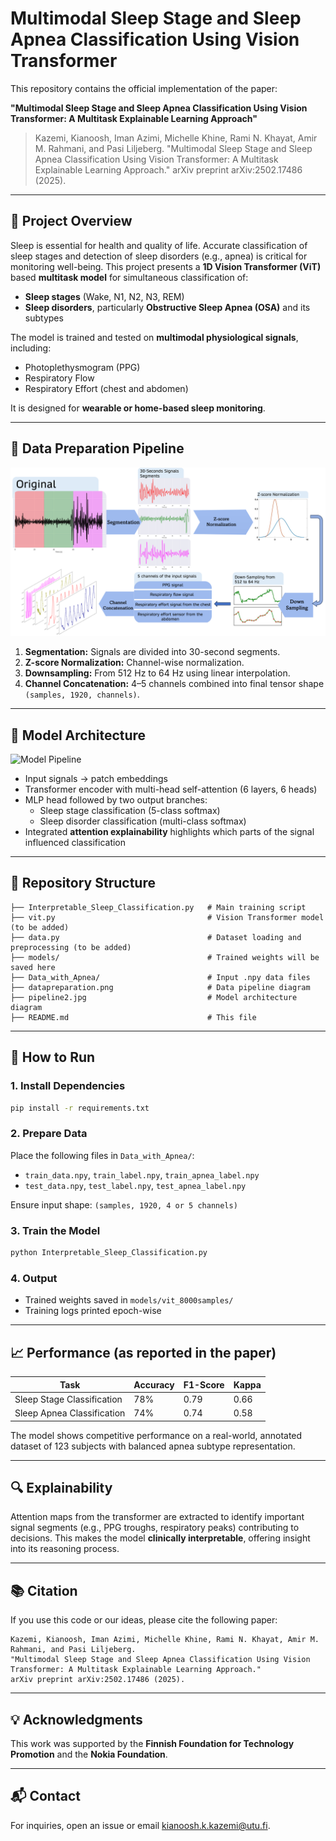 # Multimodal Sleep Stage and Sleep Apnea Classification Using Vision Transformer

This repository contains the official implementation of the paper:

**"Multimodal Sleep Stage and Sleep Apnea Classification Using Vision Transformer: A Multitask Explainable Learning Approach"**

> Kazemi, Kianoosh, Iman Azimi, Michelle Khine, Rami N. Khayat, Amir M. Rahmani, and Pasi Liljeberg. "Multimodal Sleep Stage and Sleep Apnea Classification Using Vision Transformer: A Multitask Explainable Learning Approach." arXiv preprint arXiv:2502.17486 (2025).

---

## 🧠 Project Overview

Sleep is essential for health and quality of life. Accurate classification of sleep stages and detection of sleep disorders (e.g., apnea) is critical for monitoring well-being. This project presents a **1D Vision Transformer (ViT)** based **multitask model** for simultaneous classification of:

- **Sleep stages** (Wake, N1, N2, N3, REM)
- **Sleep disorders**, particularly **Obstructive Sleep Apnea (OSA)** and its subtypes

The model is trained and tested on **multimodal physiological signals**, including:
- Photoplethysmogram (PPG)
- Respiratory Flow
- Respiratory Effort (chest and abdomen)

It is designed for **wearable or home-based sleep monitoring**.

---

## 🧬 Data Preparation Pipeline

![Data Preparation](datapreparation.png)

1. **Segmentation:** Signals are divided into 30-second segments.
2. **Z-score Normalization:** Channel-wise normalization.
3. **Downsampling:** From 512 Hz to 64 Hz using linear interpolation.
4. **Channel Concatenation:** 4–5 channels combined into final tensor shape `(samples, 1920, channels)`.

---

## 🔧 Model Architecture

![Model Pipeline](pipeline2.jpg)

- Input signals → patch embeddings
- Transformer encoder with multi-head self-attention (6 layers, 6 heads)
- MLP head followed by two output branches:
  - Sleep stage classification (5-class softmax)
  - Sleep disorder classification (multi-class softmax)
- Integrated **attention explainability** highlights which parts of the signal influenced classification

---

## 📁 Repository Structure

```
├── Interpretable_Sleep_Classification.py   # Main training script
├── vit.py                                  # Vision Transformer model (to be added)
├── data.py                                 # Dataset loading and preprocessing (to be added)
├── models/                                 # Trained weights will be saved here
├── Data_with_Apnea/                        # Input .npy data files
├── datapreparation.png                     # Data pipeline diagram
├── pipeline2.jpg                           # Model architecture diagram
├── README.md                               # This file
```

---

## 🚀 How to Run

### 1. Install Dependencies
```bash
pip install -r requirements.txt
```

### 2. Prepare Data
Place the following files in `Data_with_Apnea/`:
- `train_data.npy`, `train_label.npy`, `train_apnea_label.npy`
- `test_data.npy`, `test_label.npy`, `test_apnea_label.npy`

Ensure input shape: `(samples, 1920, 4 or 5 channels)`

### 3. Train the Model
```bash
python Interpretable_Sleep_Classification.py
```

### 4. Output
- Trained weights saved in `models/vit_8000samples/`
- Training logs printed epoch-wise

---

## 📈 Performance (as reported in the paper)
| Task | Accuracy | F1-Score | Kappa |
|------|----------|----------|--------|
| Sleep Stage Classification | 78% | 0.79 | 0.66 |
| Sleep Apnea Classification | 74% | 0.74 | 0.58 |

The model shows competitive performance on a real-world, annotated dataset of 123 subjects with balanced apnea subtype representation.

---

## 🔍 Explainability

Attention maps from the transformer are extracted to identify important signal segments (e.g., PPG troughs, respiratory peaks) contributing to decisions. This makes the model **clinically interpretable**, offering insight into its reasoning process.

---

## 📚 Citation
If you use this code or our ideas, please cite the following paper:

```
Kazemi, Kianoosh, Iman Azimi, Michelle Khine, Rami N. Khayat, Amir M. Rahmani, and Pasi Liljeberg. 
"Multimodal Sleep Stage and Sleep Apnea Classification Using Vision Transformer: A Multitask Explainable Learning Approach."
arXiv preprint arXiv:2502.17486 (2025).
```

---

## 💡 Acknowledgments
This work was supported by the **Finnish Foundation for Technology Promotion** and the **Nokia Foundation**.

---

## 📬 Contact
For inquiries, open an issue or email kianoosh.k.kazemi@utu.fi.
